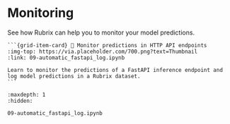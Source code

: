 # Monitoring

See how Rubrix can help you to monitor your model predictions.

````{grid} 1 1 2 3
```{grid-item-card} 💾 Monitor predictions in HTTP API endpoints
:img-top: https://via.placeholder.com/700.png?text=Thumbnail
:link: 09-automatic_fastapi_log.ipynb

Learn to monitor the predictions of a FastAPI inference endpoint and log model predictions in a Rubrix dataset.
```
````

```{toctree}
:maxdepth: 1
:hidden:

09-automatic_fastapi_log.ipynb
```

